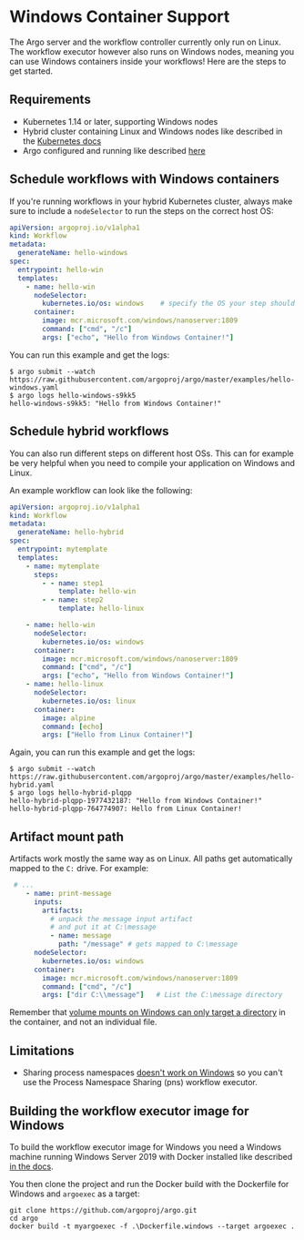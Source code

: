# Windows Container Support

The Argo server and the workflow controller currently only run on Linux. The workflow executor however also runs on Windows nodes, meaning you can use Windows containers inside your workflows! Here are the steps to get started.

## Requirements
* Kubernetes 1.14 or later, supporting Windows nodes
* Hybrid cluster containing Linux and Windows nodes like described in the [Kubernetes docs](https://kubernetes.io/docs/setup/production-environment/windows/user-guide-windows-containers/)
* Argo configured and running like described [here](quick-start.md) 

## Schedule workflows with Windows containers

If you're running workflows in your hybrid Kubernetes cluster, always make sure to include a `nodeSelector` to run the steps on the correct host OS:

```yaml
apiVersion: argoproj.io/v1alpha1
kind: Workflow
metadata:
  generateName: hello-windows
spec:
  entrypoint: hello-win
  templates:
    - name: hello-win
      nodeSelector:
        kubernetes.io/os: windows    # specify the OS your step should run on
      container:
        image: mcr.microsoft.com/windows/nanoserver:1809
        command: ["cmd", "/c"]
        args: ["echo", "Hello from Windows Container!"]
```

You can run this example and get the logs:
```
$ argo submit --watch https://raw.githubusercontent.com/argoproj/argo/master/examples/hello-windows.yaml
$ argo logs hello-windows-s9kk5
hello-windows-s9kk5: "Hello from Windows Container!"
```

## Schedule hybrid workflows

You can also run different steps on different host OSs. This can for example be very helpful when you need to compile your application on Windows and Linux.

An example workflow can look like the following:
```yaml
apiVersion: argoproj.io/v1alpha1
kind: Workflow
metadata:
  generateName: hello-hybrid
spec:
  entrypoint: mytemplate
  templates:
    - name: mytemplate
      steps:
        - - name: step1
            template: hello-win
        - - name: step2
            template: hello-linux

    - name: hello-win
      nodeSelector:
        kubernetes.io/os: windows
      container:
        image: mcr.microsoft.com/windows/nanoserver:1809
        command: ["cmd", "/c"]
        args: ["echo", "Hello from Windows Container!"]
    - name: hello-linux
      nodeSelector:
        kubernetes.io/os: linux
      container:
        image: alpine
        command: [echo]
        args: ["Hello from Linux Container!"]

```

Again, you can run this example and get the logs:
```
$ argo submit --watch https://raw.githubusercontent.com/argoproj/argo/master/examples/hello-hybrid.yaml
$ argo logs hello-hybrid-plqpp
hello-hybrid-plqpp-1977432187: "Hello from Windows Container!"
hello-hybrid-plqpp-764774907: Hello from Linux Container!
```

## Artifact mount path

Artifacts work mostly the same way as on Linux. All paths get automatically mapped to the `C:` drive. For example:

```yaml
 # ...
    - name: print-message
      inputs:
        artifacts:
          # unpack the message input artifact
          # and put it at C:\message
          - name: message
            path: "/message" # gets mapped to C:\message
      nodeSelector:
        kubernetes.io/os: windows
      container:
        image: mcr.microsoft.com/windows/nanoserver:1809
        command: ["cmd", "/c"]
        args: ["dir C:\\message"]   # List the C:\message directory
```

Remember that [volume mounts on Windows can only target a directory](https://kubernetes.io/docs/setup/production-environment/windows/intro-windows-in-kubernetes/#storage) in the container, and not an individual file.

## Limitations

- Sharing process namespaces [doesn't work on Windows](https://kubernetes.io/docs/setup/production-environment/windows/intro-windows-in-kubernetes/#v1-pod) so you can't use the Process Namespace Sharing (pns) workflow executor.

## Building the workflow executor image for Windows

To build the workflow executor image for Windows you need a Windows machine running Windows Server 2019 with Docker installed like described [in the docs](https://docs.docker.com/ee/docker-ee/windows/docker-ee/#install-docker-engine---enterprise).

You then clone the project and run the Docker build with the Dockerfile for Windows and `argoexec` as a target:

```
git clone https://github.com/argoproj/argo.git
cd argo
docker build -t myargoexec -f .\Dockerfile.windows --target argoexec .
```
